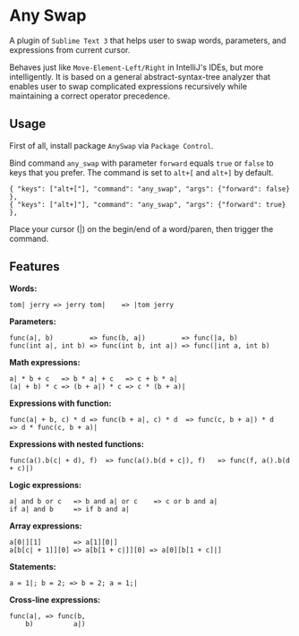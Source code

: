 # Any Swap

A plugin of `Sublime Text 3` that helps user to swap words, parameters, and expressions from current cursor.

Behaves just like `Move-Element-Left/Right` in IntelliJ's IDEs, but more intelligently.
It is based on a general abstract-syntax-tree analyzer that enables user to swap complicated expressions recursively while maintaining a correct operator precedence.

## Usage

First of all, install package `AnySwap` via `Package Control`.

Bind command `any_swap` with parameter `forward` equals `true` or `false` to keys that you prefer. The command is set to `alt+[` and `alt+]` by default.
```
{ "keys": ["alt+["], "command": "any_swap", "args": {"forward": false} },
{ "keys": ["alt+]"], "command": "any_swap", "args": {"forward": true} },
```
Place your cursor (|) on the begin/end of a word/paren, then trigger the command.

## Features

**Words:**
```
tom| jerry => jerry tom|    => |tom jerry
```

**Parameters:**
```
func(a|, b)         => func(b, a|)         => func(|a, b)
func(int a|, int b) => func(int b, int a|) => func(|int a, int b)
```

**Math expressions:**
```
a| * b + c   => b * a| + c   => c + b * a|
(a| + b) * c => (b + a|) * c => c * (b + a)|
```

**Expressions with function:**
```
func(a| + b, c) * d => func(b + a|, c) * d  => func(c, b + a|) * d   => d * func(c, b + a)|
```

**Expressions with nested functions:**
```
func(a().b(c| + d), f)  => func(a().b(d + c|), f)   => func(f, a().b(d + c)|)
```

**Logic expressions:**
```
a| and b or c   => b and a| or c    => c or b and a|
if a| and b     => if b and a|
```

**Array expressions:**
```
a[0|][1]        => a[1][0|]
a[b[c| + 1]][0] => a[b[1 + c|]][0] => a[0][b[1 + c]|]
```

**Statements:**
```
a = 1|; b = 2; => b = 2; a = 1;|
```

**Cross-line expressions:**
```
func(a|, => func(b,
    b)          a|)
```
